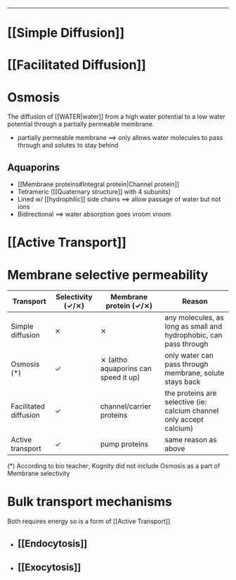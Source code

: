 ___
# [[Simple Diffusion]]
# [[Facilitated Diffusion]]
# Osmosis
The diffusion of [[WATER|water]] from a high water potential to a low water potential through a partially permeable membrane. 
- partially permeable membrane $\implies$ only allows water molecules to pass through and solutes to stay behind
## Aquaporins
- [[Membrane proteins#Integral protein|Channel protein]]
- Tetrameric ([[Quaternary structure]] with 4 subunits)
- Lined w/ [[hydrophilic]] side chains $\implies$ allow passage of water but not ions
- Bidirectional
$\implies$ water absorption goes vroom vroom
# [[Active Transport]]
# Membrane selective permeability

| Transport             | Selectivity (✓/⨯) | Membrane protein (✓/⨯)               | Reason                                                               |
| --------------------- | ----------------- | ------------------------------------ | -------------------------------------------------------------------- |
| Simple diffusion      | ⨯                 | ⨯                                    | any molecules, as long as small and hydrophobic, can pass through    |
| Osmosis (\*)          | ✓                 | ⨯ (altho aquaporins can speed it up) | only water can pass through membrane, solute stays back              |
| Facilitated diffusion | ✓                 | channel/carrier proteins             | the proteins are selective (ie: calcium channel only accept calcium) |
| Active transport      | ✓                 | pump proteins                        | same reason as above                                                 |
(\*) According to bio teacher; Kognity did not include Osmosis as a part of Membrane selectivity
# Bulk transport mechanisms
Both requires energy so is a form of [[Active Transport]]
- ## [[Endocytosis]]
- ## [[Exocytosis]]
